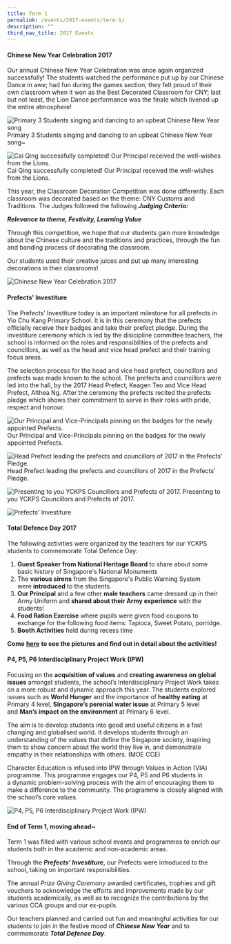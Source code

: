 ```yaml
---
title: Term 1
permalink: /events/2017-events/term-1/
description: ""
third_nav_title: 2017 Events
---
```

#### **Chinese New Year Celebration 2017**  
  
Our annual Chinese New Year Celebration was once again organized successfully! The students watched the performance put up by our Chinese Dance in awe; had fun during the games section; they felt proud of their own classroom when it won as the Best Decorated Classroom for CNY; last but not least, the Lion Dance performance was the finale which livened up the entire atmosphere!

![Primary 3 Students singing and dancing to an upbeat Chinese New Year song](/images/Primary%203%20Students%20singing%20and%20dancing.jpg)
Primary 3 Students singing and dancing to an upbeat Chinese New Year song~

![Cai Qing successfully completed! Our Principal received the well-wishes from the Lions.](/images/Cai%20Qing.png)
Cai Qing successfully completed!  Our Principal received the well-wishes from the Lions.

This year, the Classroom Decoration Competition was done differently. Each classroom was decorated based on the theme: CNY Customs and Traditions. The Judges followed the following **_Judging Criteria:_**

**_Relevance to theme, Festivity, Learning Value_**

Through this competition, we hope that our students gain more knowledge about the Chinese culture and the traditions and practices, through the fun and bonding process of decorating the classroom.

Our students used their creative juices and put up many interesting decorations in their classrooms!

![Chinese New Year Celebration 2017](/images/classroom%20decorations.png)
  
  
#### **Prefects' Investiture**  
  

The Prefects’ Investiture today is an important milestone for all prefects in Yio Chu Kang Primary School. It is in this ceremony that the prefects officially receive their badges and take their prefect pledge. During the investiture ceremony which is led by the disicipline committee teachers, the school is informed on the roles and responsibilities of the prefects and councillors, as well as the head and vice head prefect and their training focus areas. 

The selection process for the head and vice head prefect, councillors and prefects was made known to the school. The prefects and councillors were led into the hall, by the 2017 Head Prefect, Keagen Teo and Vice Head Prefect, Althea Ng. After the ceremony the prefects recited the prefects pledge which shows their commitment to serve in their roles with pride, respect and honour.

![Our Principal and Vice-Principals pinning on the badges for the newly appointed Prefects.](/images/Prefects'%20Investiture.png)
Our Principal and Vice-Principals pinning on the badges for the newly appointed Prefects.

![Head Prefect leading the prefects and councillors of 2017 in the Prefects' Pledge.](/images/Prefects'%20Investiture2.png)
Head Prefect leading the prefects and councillors of 2017 in the Prefects' Pledge.

![Presenting to you YCKPS Councillors and Prefects of 2017.](/images/Prefects'%20Investiture3.png)
Presenting to you YCKPS Councillors and Prefects of 2017.

![Prefects' Investiture](/images/Prefects'%20Investiture4.jpg)
  
#### **Total Defence Day 2017**  

The following activities were organized by the teachers for our YCKPS students to commemorate Total Defence Day:

1.  **Guest Speaker from National Heritage Board** to share about some basic history of Singapore's National Monuments
2.  The **various sirens** from the Singapore's Public Warning System were **introduced** to the students.
3.  **Our Principal** and a few other **male teachers** came dressed up in their Army Uniform and **shared about their Army experience** with the students!
4.  **Food Ration Exercise** where pupils were given food coupons to exchange for the following food items: Tapioca, Sweet Potato, porridge.
5.  **Booth Activities** held during recess time


**Come** **[here](https://yiochukangpri.moe.edu.sg/departments/character-n-citizenship-education-cce/key-programmes-activities/national-education-2017-events)** **to see the pictures and find out in detail about the activities!**


#### **P4, P5, P6 Interdisciplinary Project Work (IPW)**  
  
Focusing on the **acquisition of values** and **creating awareness on global issues** amongst students, the school’s Interdisciplinary Project Work takes on a more robust and dynamic approach this year. The students explored issues such as **World Hunger** and the importance of **healthy eating** at Primary 4 level, **Singapore’s perenial water issue** at Primary 5 level and **Man’s impact on the environment** at Primary 6 level.

The aim is to develop students into good and useful citizens in a fast changing and globalised world. It develops students through an understanding of the values that define the Singapore society, inspiring them to show concern about the world they live in, and demonstrate empathy in their relationships with others. (MOE CCE)

Character Education is infused into IPW through Values in Action (VIA) programme. This programme engages our P4, P5 and P6 students in a dynamic problem-solving process with the aim of encouraging them to make a difference to the community. The programme is closely aligned with the school’s core values.

![P4, P5, P6 Interdisciplinary Project Work (IPW)](/images/P4,%20P5,%20P6%20Interdisciplinary%20Project%20Work%20(IPW).jpg)
  
#### **End of Term 1, moving ahead~**    

Term 1 was filled with various school events and programmes to enrich our students both in the academic and non-academic areas.

Through the **_Prefects' Investiture_**, our Prefects were introduced to the school, taking on important responsibilities.

The annual _Prize Giving Ceremony_ awarded certificates, trophies and gift vouchers to acknowledge the efforts and improvements made by our students academically, as well as to recognize the contributions by the various CCA groups and our ex-pupils.

Our teachers planned and carried out fun and meaningful activities for our students to join in the festive mood of **_Chinese New Year_** and to commemorate **_Total Defence Day_**.